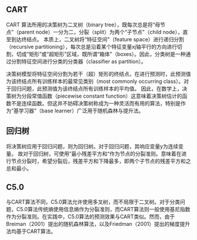 ## CART

CART 算法所用的决策树为二叉树（binary tree），既每次总是将“母节点”（parent node）一分为二，分裂（split）为两个“子节点”（child node），直至到达终结点。
本质上，二叉树将“特征空间”（feature space）进行递归分割（recursive partitioning），每次总是沿着某个特征变量xj轴平行的方向进行切割，切成“矩形”或“超矩形”区域，既所谓“箱体”（boxes）。因此，分类树是一种通过分割特征空间进行分类的分类器（classifier as partition）。

决策树模型将特征空间分割为若干（超）矩形的终结点。在进行预测时，此预测值为该终结点所有训练样本的最常见类别（most commonly occurring class）。对于回归问题，此预测值为该终结点所有训练样本的平均值。
因此，在数学上，决策树为分段常值函数（piecewise constant function）这意味着决策树估计的函数不是连续函数。但这并不妨碍决策树称成为一种灵活而有用的算法，特别是作为“基学习器”（base learner）广泛用于随机森林与提升法。

## 回归树

将决策树应用于回归问题，则为回归树。对于回归问题，其响应变量y为连续变量。
故对于回归树，可使用”最小残差平方和“作为节点的分裂准则。意味着在进行节点分裂时，希望分裂后，残差平方和下降最多，即两个子节点的残差平方和之总和最小。

## C5.0
与CART算法不同，C5.0算法允许使用多叉树，而不局限于二叉树。对于分类问题，C5.0算法传统熵使用信息熵作为分裂准则，而CART算法则一般使用基尼指数作为分裂准则。在实践中，C5.0算法的预测效果与CART类似。然而，由于Breiman（2001）提出的随机森林算法，以及Friedman（2001）提出的梯度提升法均基于CART算法。
